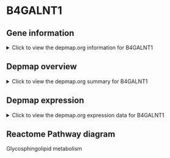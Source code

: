 <h1>B4GALNT1</h1>

<h2>Gene information</h2>
<details>
  <summary>Click to view the depmap.org information for B4GALNT1</summary>
  <iframe src="https://depmap.org/portal/gene/B4GALNT1?tab=about" style="border:none;width:100%;height:800px"></iframe>
</details>

<h2>Depmap overview</h2>
<details>
  <summary>Click to view the depmap.org summary for B4GALNT1</summary>
  <iframe src="https://depmap.org/portal/gene/B4GALNT1?tab=overview" style="border:none;width:100%;height:800px"></iframe>
</details>

<h2>Depmap expression</h2>
<details>
  <summary>Click to view the depmap.org expression data for B4GALNT1</summary>
  <iframe src="https://depmap.org/portal/gene/B4GALNT1?tab=characterization" style="border:none;width:100%;height:800px"></iframe>
</details>



<h2>Reactome Pathway diagram</h2>
Glycosphingolipid metabolism
<div id="diagramHolder"></div>

<script>
    //Creating the Reactome Diagram widget
    //Take into account a proxy needs to be set up in your server side pointing to www.reactome.org
    function onReactomeDiagramReady(){  //This function is automatically called when the widget code is ready to be used
        var diagram = Reactome.Diagram.create({
            "placeHolder" : "diagramHolder",
            "width" : 900,
            "height" : 500
        });

        //Initialising it to the "Hemostasis" pathway
        diagram.loadDiagram("R-HSA-1660662");

        //Adding different listeners

        diagram.onDiagramLoaded(function (loaded) {
            console.info("Loaded ", loaded);
            diagram.flagItems("BAD");
	    diagram.flagItems("Q92934");
            if (loaded == "R-HSA-1660662") diagram.selectItem("R-HSA-1660662");
        });

     }
</script>



